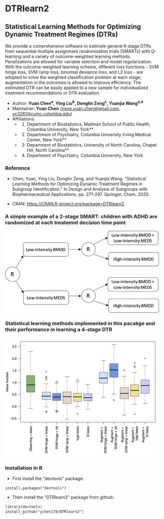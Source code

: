 # DTRlearn2

## Statistical Learning Methods for Optimizing Dynamic Treatment Regimes (DTRs)

We provide a comprehensive software to estimate general K-stage DTRs from sequential multiple assignment randomization trials (SMARTs) with Q-learning and a variety of outcome-weighted learning methods. Penalizations are allowed for variable selection and model regularization. With the outcome-weighted learning scheme, different loss functions - SVM hinge loss, SVM ramp loss, binomial deviance loss, and L2 loss - are adopted to solve the weighted classification problem at each stage; augmentation in the outcomes is allowed to improve efficiency. The estimated DTR can be easily applied to a new sample for individualized treatment recommendations or DTR evaluation.

- Author: **Yuan Chen<sup>a</sup>, Ying Liu<sup>b</sup>, Donglin Zeng<sup>c</sup>, Yuanjia Wang<sup>a,d</sup>** 
- Maintainer: **Yuan Chen** (<irene.yuan.chen@gmail.com>, <yc3281@cumc.columbia.edu>)
- Affiliations: 
  + 1. Department of Biostatistics, Mailman School of Public Health, Columbia University, New York**
  + 2. Department of Psychiatry, Columbia University Irving Medical Center, New York**
  + 3. Department of Biostatistics, University of North Carolina, Chapel Hill, North Carolina**
  + 4. Department of Psychiatry, Columbia University, New York

### Reference
- Chen, Yuan, Ying Liu, Donglin Zeng, and Yuanjia Wang. "Statistical Learning Methods for Optimizing Dynamic Treatment Regimes in Subgroup Identification." In Design and Analysis of Subgroups with Biopharmaceutical Applications, pp. 271-297. Springer, Cham, 2020.

- CRAN: https://CRAN.R-project.org/package=DTRlearn2



### A simple example of a 2-stage SMART: children with ADHD are randomized at each treatemnt decision time point
<p align="center">
<img src="https://github.com/ychen178/DTRlearn2/blob/master/adhd_diagram2.png" width="600">
</p>

### Statistical learning methods implemented in this pacakge and their performance in learning a 4-stage DTR
<p align="center">
<img src="https://github.com/ychen178/DTRlearn2/blob/master/boxplot2_sim42.png" width="750">
</p>


### Installation in R
- First install the "devtools" package:
```
install.packages("devtools")
```

- Then install the "DTRlearn2" package from github:
```
library(devtools)
install_github("ychen178/DTRlearn2")
```

